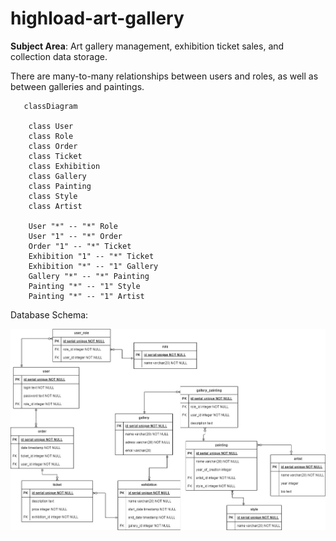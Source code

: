 # highload-art-gallery

**Subject Area**: Art gallery management, exhibition ticket sales, and collection data storage.

There are many-to-many relationships between users and roles, as well as between galleries and paintings.


```mermaid
   classDiagram

    class User
    class Role
    class Order
    class Ticket
    class Exhibition
    class Gallery
    class Painting
    class Style
    class Artist

    User "*" -- "*" Role
    User "1" -- "*" Order
    Order "1" -- "*" Ticket
    Exhibition "1" -- "*" Ticket
    Exhibition "*" -- "1" Gallery
    Gallery "*" -- "*" Painting
    Painting "*" -- "1" Style
    Painting "*" -- "1" Artist

```


Database Schema:

![](doc/hl1.jpg)